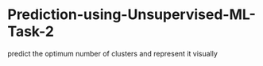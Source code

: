 # Prediction-using-Unsupervised-ML-Task-2
 predict the optimum number of clusters  and represent it visually
